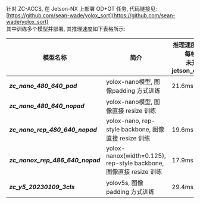针对 ZC-ACCS,  在 Jetson-NX 上部署 OD+OT 任务,  代码链接见: [https://github.com/sean-wade/yolox_sort](https://github.com/sean-wade/yolox_sort)<br />其中训练多个模型并部署,  其推理速度如下表格所示:

| **模型名称** | **简介** | **推理速度(平均每帧)**<br />**未开 jetson_clocks** | **推理速度(平均每帧)**<br />**打开 jetson_clocks** | **模型 AP 值** |
| --- | --- | --- | --- | --- |
| **_zc_nano_480_640_pad_** |  yolox-nano模型, 图像padding 方式训练 |  21.6ms | 10.74ms | 58.85 |
| **_zc_nano_480_640_nopad_** | yolox-nano模型, 图像直接 resize 训练 |  |  |  |
| **_zc_nano_rep_480_640_nopad_** | yolox-nano, rep-style backbone, 图像直接 resize 训练 | 19.6ms | 9.74ms | 58.86 |
| **_zc_nanox_rep_486_640_nopad_** | yolox-nanox(width=0.125), rep-style backbone, 图像直接 resize 训练 | 17.9ms | 7.69ms | 54.85 |
| **_zc_y5_20230109_3cls_** | yolov5s, 图像 padding 方式训练 | 29.4ms | 23.72 | 61.64 |

